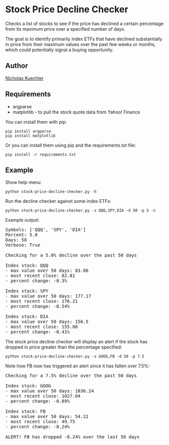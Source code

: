 Stock Price Decline Checker
===========================

Checks a list of stocks to see if the price has declined a certain percentage
from its maximum price over a specified number of days.

The goal is to identify primarily index ETFs that have declined substantially
in price from their maximum values over the past few weeks or months, which
could potentially signal a buying opportunity.

## Author

<a href="http://www.nicholaskuechler.com/">Nicholas Kuechler</a>

## Requirements

* argparse
* matplotlib - to pull the stock quote data from Yahoo! Finance

You can install them with pip:

    pip install argparse
    pip install matplotlib

Or you can install them using pip and the requirements.txt file:

    pip install -r requirements.txt

## Example

Show help menu:

    python stock-price-decline-checker.py -h

Run the decline checker against some index ETFs:

    python stock-price-decline-checker.py -s QQQ,SPY,DIA -d 50 -p 5 -v

Example output:

<pre>
Symbols: ['QQQ', 'SPY', 'DIA']
Percent: 5.0
Days: 50
Verbose: True

Checking for a 5.0% decline over the past 50 days

Index stock: QQQ
- max value over 50 days: 83.06
- most recent close: 82.81
- percent change: -0.3%

Index stock: SPY
- max value over 50 days: 177.17
- most recent close: 176.21
- percent change: -0.54%

Index stock: DIA
- max value over 50 days: 156.5
- most recent close: 155.86
- percent change: -0.41%
</pre>

The stock price decline checker will display an alert if the stock has dropped
in price greater than the percentage specified:

    python stock-price-decline-checker.py -s GOOG,FB -d 50 -p 7.5

Note how FB now has triggered an alert since it has fallen over 7.5%:

<pre>
Checking for a 7.5% decline over the past 50 days

Index stock: GOOG
- max value over 50 days: 1036.24
- most recent close: 1027.04
- percent change: -0.89%

Index stock: FB
- max value over 50 days: 54.22
- most recent close: 49.75
- percent change: -8.24%

ALERT! FB has dropped -8.24% over the last 50 days
</pre>